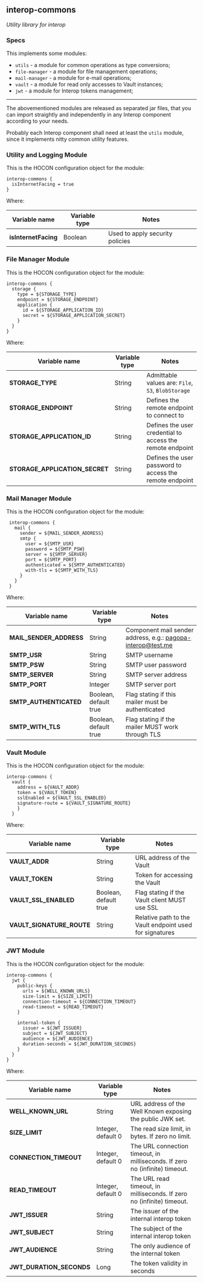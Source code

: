 interop-commons
---

_Utility library for interop_

### Specs

This implements some modules:

- `utils` - a module for common operations as type conversions;
- `file-manager` - a module for file management operations;
- `mail-manager` - a module for e-mail operations;
- `vault` - a module for read only accesses to Vault instances;
- `jwt` - a module for Interop tokens management;

---

The abovementioned modules are released as separated jar files, that you can import straightly and independently in any Interop component according to your needs.

Probably each Interop component shall need at least the `utils` module, since it implements nitty common utility features.

### Utility and Logging Module
This is the HOCON configuration object for the module:

```
interop-commons {
  isInternetFacing = true
}
```

Where:

| Variable name                  | Variable type | Notes                           |
|--------------------------------|---------------|---------------------------------|
| **isInternetFacing**           | Boolean       | Used to apply security policies |

### File Manager Module
This is the HOCON configuration object for the module:

```
interop-commons {
  storage {
    type = ${STORAGE_TYPE}
    endpoint = ${STORAGE_ENDPOINT}
    application {
      id = ${STORAGE_APPLICATION_ID}
      secret = ${STORAGE_APPLICATION_SECRET}
    }
  }
}
```

Where:

| Variable name                  | Variable type | Notes                                                                    |
|--------------------------------| ------------- |--------------------------------------------------------------------------|
| **STORAGE_TYPE**               | String | Admittable values are: `File`, `S3`, `BlobStorage`                       |
| **STORAGE_ENDPOINT**           | String | Defines the remote endpoint to connect to                                |
| **STORAGE_APPLICATION_ID**     | String | Defines the user credential to access the remote endpoint                |
| **STORAGE_APPLICATION_SECRET** | String | Defines the user password to access the remote endpoint                  |

### Mail Manager Module
This is the HOCON configuration object for the module:

```
 interop-commons {
   mail {
     sender = ${MAIL_SENDER_ADDRESS}
     smtp {
       user = ${SMTP_USR}
       password = ${SMTP_PSW}
       server = ${SMTP_SERVER}
       port = ${SMTP_PORT}
       authenticated = ${SMTP_AUTHENTICATED}
       with-tls = ${SMTP_WITH_TLS}
     }
   }
 }
```
Where:

| Variable name           | Variable type         | Notes                                                       |
|-------------------------|-----------------------|-------------------------------------------------------------|
| **MAIL_SENDER_ADDRESS** | String                | Component mail sender address, e.g.: pagopa-interop@test.me |
| **SMTP_USR**            | String                | SMTP username                                               |
| **SMTP_PSW**            | String                | SMTP user password                                          |
| **SMTP_SERVER**         | String                | SMTP server address                                         |
| **SMTP_PORT**           | Integer               | SMTP server port                                            |
| **SMTP_AUTHENTICATED**  | Boolean, default true | Flag stating if this mailer must be authenticated           |
| **SMTP_WITH_TLS**       | Boolean, default true | Flag stating if the mailer MUST work through TLS            |

### Vault Module
This is the HOCON configuration object for the module:

```
interop-commons {
  vault {
    address = ${VAULT_ADDR}
    token = ${VAULT_TOKEN}
    sslEnabled = ${VAULT_SSL_ENABLED}
    signature-route = ${VAULT_SIGNATURE_ROUTE}
    }
  }
```

Where:

| Variable name             | Variable type         | Notes                                                   |
|---------------------------|-----------------------|---------------------------------------------------------|
| **VAULT_ADDR**            | String                | URL address of the Vault                                |
| **VAULT_TOKEN**           | String                | Token for accessing the Vault                           |
| **VAULT_SSL_ENABLED**     | Boolean, default true | Flag stating if the Vault client MUST use SSL           |
| **VAULT_SIGNATURE_ROUTE** | String                | Relative path to the Vault endpoint used for signatures |

### JWT Module
This is the HOCON configuration object for the module:

```
interop-commons {
  jwt {
    public-keys {
      urls = ${WELL_KNOWN_URLS}
      size-limit = ${SIZE_LIMIT}
      connection-timeout = ${CONNECTION_TIMEOUT}
      read-timeout = ${READ_TIMEOUT}
    }

    internal-token {
      issuer = ${JWT_ISSUER}
      subject = ${JWT_SUBJECT}
      audience = ${JWT_AUDIENCE}
      duration-seconds = ${JWT_DURATION_SECONDS}
    }
  }
}
```

Where:

| Variable name            | Variable type      | Notes                                                                                        |
|--------------------------|--------------------|----------------------------------------------------------------------------------------------|
| **WELL_KNOWN_URL**       | String             | URL address of the Well Known exposing the public JWK set.                                   |
| **SIZE_LIMIT**           | Integer, default 0 | The read size limit, in bytes. If zero no limit.                                             |
| **CONNECTION_TIMEOUT**   | Integer, default 0 | The URL connection timeout, in milliseconds. If zero no (infinite) timeout.                  |
| **READ_TIMEOUT**         | Integer, default 0 | The URL read timeout, in milliseconds. If zero no (infinite) timeout.                        |
| **JWT_ISSUER**           | String             | The issuer of the internal interop token                                                     |
| **JWT_SUBJECT**          | String             | The subject of the internal interop token                                                    |
| **JWT_AUDIENCE**         | String             | The only audience of the internal token |
| **JWT_DURATION_SECONDS** | Long               | The token validity in seconds                                 |

